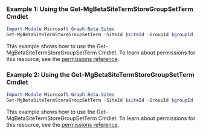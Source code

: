 ### Example 1: Using the Get-MgBetaSiteTermStoreGroupSetTerm Cmdlet
```powershell
Import-Module Microsoft.Graph.Beta.Sites
Get-MgBetaSiteTermStoreGroupSetTerm -SiteId $siteId -GroupId $groupId -SetId $setId -TermId $termId
```
This example shows how to use the Get-MgBetaSiteTermStoreGroupSetTerm Cmdlet.
To learn about permissions for this resource, see the [permissions reference](/graph/permissions-reference).
### Example 2: Using the Get-MgBetaSiteTermStoreGroupSetTerm Cmdlet
```powershell
Import-Module Microsoft.Graph.Beta.Sites
Get-MgBetaSiteTermStoreGroupSetTerm -SiteId $siteId -GroupId $groupId -SetId $setId -TermId $termId
```
This example shows how to use the Get-MgBetaSiteTermStoreGroupSetTerm Cmdlet.
To learn about permissions for this resource, see the [permissions reference](/graph/permissions-reference).
